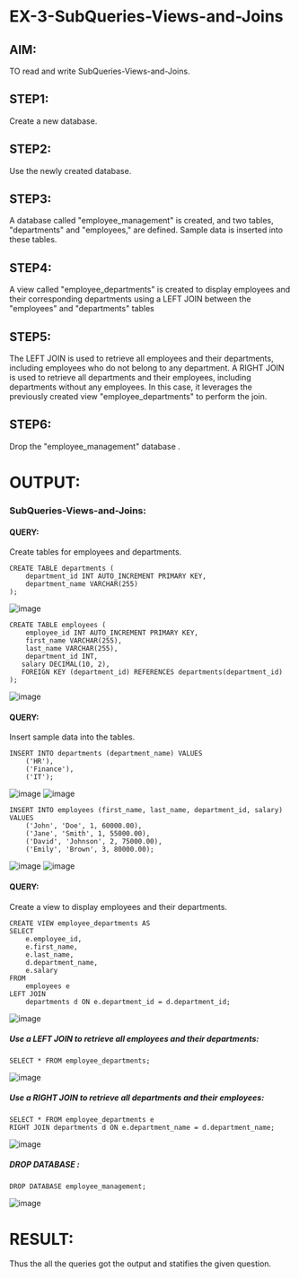# EX-3-SubQueries-Views-and-Joins
## AIM:
TO read and write SubQueries-Views-and-Joins.
## STEP1:
Create a new database.
## STEP2:
Use the newly created database.
## STEP3:
A database called "employee_management" is created, and two tables, "departments" and "employees," are defined. Sample data is inserted into these tables.
## STEP4:
A view called "employee_departments" is created to display employees and their corresponding departments using a LEFT JOIN between the "employees" and "departments" tables
## STEP5:
The LEFT JOIN is used to retrieve all employees and their departments, including employees who do not belong to any department.
A RIGHT JOIN is used to retrieve all departments and their employees, including departments without any employees. In this case, it leverages the previously created view "employee_departments" to perform the join.
## STEP6:
Drop the "employee_management" database .
# OUTPUT:
### SubQueries-Views-and-Joins:
#### QUERY:
Create tables for employees and departments.
```
CREATE TABLE departments (
    department_id INT AUTO_INCREMENT PRIMARY KEY,
    department_name VARCHAR(255)
);
```
![image](https://github.com/Jeevithaelumalai/EX-3-SubQueries-Views-and-Joins/assets/118708245/9057193a-2308-49b2-b461-437942b70f7a)
```
CREATE TABLE employees (
    employee_id INT AUTO_INCREMENT PRIMARY KEY,
    first_name VARCHAR(255),
    last_name VARCHAR(255),
    department_id INT,
   salary DECIMAL(10, 2),
   FOREIGN KEY (department_id) REFERENCES departments(department_id) );
```
![image](https://github.com/Jeevithaelumalai/EX-3-SubQueries-Views-and-Joins/assets/118708245/4b2cc3b0-ead3-4c45-9aa5-931dabecc95c)


#### QUERY:
Insert sample data into the tables.
```
INSERT INTO departments (department_name) VALUES
    ('HR'),
    ('Finance'),
    ('IT');
```
![image](https://github.com/Jeevithaelumalai/EX-3-SubQueries-Views-and-Joins/assets/118708245/c9fe5b00-a234-4cc6-8d04-4027468ae541)
![image](https://github.com/Jeevithaelumalai/EX-3-SubQueries-Views-and-Joins/assets/118708245/2b102a5f-7388-409b-8adf-9a205309b9e1)
```
INSERT INTO employees (first_name, last_name, department_id, salary) VALUES
    ('John', 'Doe', 1, 60000.00),
    ('Jane', 'Smith', 1, 55000.00),
    ('David', 'Johnson', 2, 75000.00),
    ('Emily', 'Brown', 3, 80000.00);
```
![image](https://github.com/Jeevithaelumalai/EX-3-SubQueries-Views-and-Joins/assets/118708245/6d13c1de-bf6b-4150-8086-bb9d83b47205)
![image](https://github.com/Jeevithaelumalai/EX-3-SubQueries-Views-and-Joins/assets/118708245/5ceb2350-3184-4385-b7a5-65c3e9d2d7ec)


#### QUERY:
Create a view to display employees and their departments.
```
CREATE VIEW employee_departments AS
SELECT
    e.employee_id,
    e.first_name,
    e.last_name,
    d.department_name,
    e.salary
FROM
    employees e
LEFT JOIN
    departments d ON e.department_id = d.department_id;
```
![image](https://github.com/Jeevithaelumalai/EX-3-SubQueries-Views-and-Joins/assets/118708245/f88dcf2d-000a-4d78-926b-6c417e67b1db)

##### Use a LEFT JOIN to retrieve all employees and their departments:
```
SELECT * FROM employee_departments;
```
![image](https://github.com/Jeevithaelumalai/EX-3-SubQueries-Views-and-Joins/assets/118708245/74e3c647-eee0-4580-b626-eab3e1b23338)

##### Use a RIGHT JOIN to retrieve all departments and their employees:
```
SELECT * FROM employee_departments e
RIGHT JOIN departments d ON e.department_name = d.department_name;
```
![image](https://github.com/Jeevithaelumalai/EX-3-SubQueries-Views-and-Joins/assets/118708245/882c9a53-7a36-4264-a0fe-f5a94581f25e)
##### DROP DATABASE :
```
DROP DATABASE employee_management;
```
![image](https://github.com/Jeevithaelumalai/EX-3-SubQueries-Views-and-Joins/assets/118708245/96b11498-e616-4821-bb5a-2f0f44a3b116)

# RESULT:
Thus the all the queries got the output and statifies the given question.



